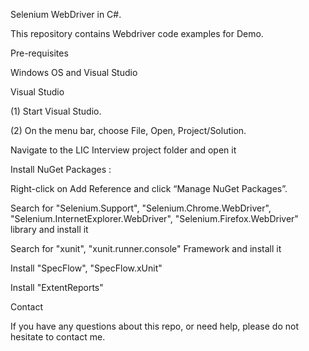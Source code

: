 Selenium WebDriver in C#.

This repository contains Webdriver code examples for Demo. 


Pre-requisites

Windows OS and Visual Studio


Visual Studio

(1) Start Visual Studio.

(2) On the menu bar, choose File, Open, Project/Solution.

Navigate to the LIC Interview project folder and open it


Install NuGet Packages : 

Right-click on Add Reference and click “Manage NuGet Packages”.

Search for "Selenium.Support", "Selenium.Chrome.WebDriver", "Selenium.InternetExplorer.WebDriver", "Selenium.Firefox.WebDriver"  library and install it

Search for "xunit", "xunit.runner.console" Framework and install it

Install "SpecFlow", "SpecFlow.xUnit"

Install "ExtentReports"

Contact

If you have any questions about this repo, or need help, please do not hesitate to contact me.

